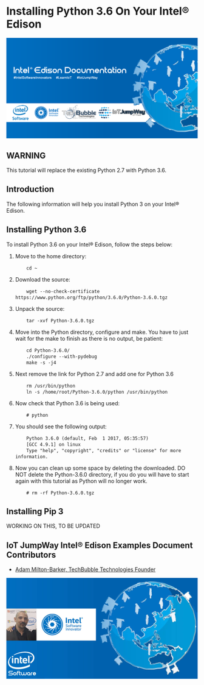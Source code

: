 # Installing Python 3.6 On Your Intel® Edison

![TechBubble IoT JumpWay Docs](../../images/Docs/Intel-Edison-Documentation.png)  

## WARNING

This tutorial will replace the existing Python 2.7 with Python 3.6. 

## Introduction

The following information will help you install Python 3 on your Intel® Edison.

## Installing Python 3.6 

To install Python 3.6 on your Intel® Edison, follow the steps below:

1. Move to the home directory:

    ```
        cd ~
    ```

2. Download the source:

    ```
        wget --no-check-certificate https://www.python.org/ftp/python/3.6.0/Python-3.6.0.tgz
    ```

3. Unpack the source:

    ```
        tar -xvf Python-3.6.0.tgz
    ```

4. Move into the Python directory, configure and make. You have to just wait for the make to finish as there is no output, be patient:

    ```
        cd Python-3.6.0/
        ./configure --with-pydebug
        make -s -j4
    ```

5. Next remove the link for Python 2.7 and add one for Python 3.6

    ```
        rm /usr/bin/python
        ln -s /home/root/Python-3.6.0/python /usr/bin/python
    ```

6. Now check that Python 3.6 is being used:

    ```
        # python
    ```

7. You should see the following output:

    ```
        Python 3.6.0 (default, Feb  1 2017, 05:35:57)
        [GCC 4.9.1] on linux
        Type "help", "copyright", "credits" or "license" for more information.
    ```

8. Now you can clean up some space by deleting the downloaded. DO NOT delete the Python-3.6.0 directory, if you do you will have to start again with this tutorial as Python will no longer work.

    ```
        # rm -rf Python-3.6.0.tgz
    ```

## Installing Pip 3

WORKING ON THIS, TO BE UPDATED
    
## IoT JumpWay Intel® Edison Examples Document Contributors

- [Adam Milton-Barker, TechBubble Technologies Founder](https://github.com/AdamMiltonBarker "Adam Milton-Barker, TechBubble Technologies Founder")

![Adam Milton-Barker,  Intel Software Innovator](../../images/main/Intel-Software-Innovator.jpg)  







